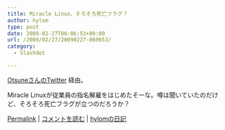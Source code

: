 ```yaml
---
title: Miracle Linux、そろそろ死亡フラグ？
author: hylom
type: post
date: 2009-02-27T06:06:53+00:00
url: /2009/02/27/20090227-060653/
category:
  - Slashdot

---
```

  [OtsuneさんのTwitter][1] 経由。

Miracle Linuxが従業員の指名解雇をはじめたそーな。噂は聞いていたのだけど、そろそろ死亡フラグが立つのだろうか？

  [Permalink][2] |   [コメントを読む][3] |   [hylomの日記][4]

 [1]: http://twitter.com/otsune/status/1257015793
 [2]: http://slashdot.jp/~hylom/journal/468714
 [3]: http://slashdot.jp/~hylom/journal/468714#acomments
 [4]: http://slashdot.jp/~hylom/journal/
